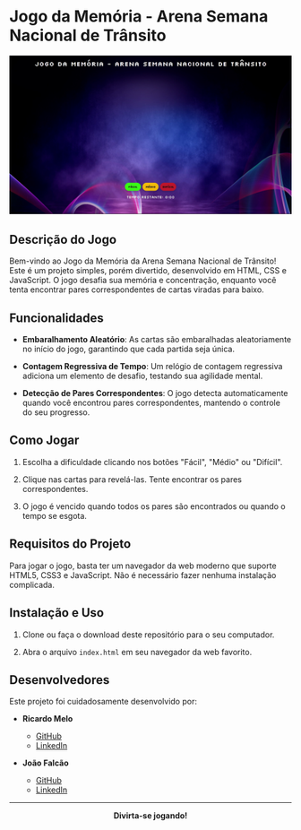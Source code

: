 # Jogo da Memória - Arena Semana Nacional de Trânsito

![Screenshot do Jogo da Memória](jogomemoria.jpg)

## Descrição do Jogo

Bem-vindo ao Jogo da Memória da Arena Semana Nacional de Trânsito! Este é um projeto simples, porém divertido, desenvolvido em HTML, CSS e JavaScript. O jogo desafia sua memória e concentração, enquanto você tenta encontrar pares correspondentes de cartas viradas para baixo.

## Funcionalidades

- **Embaralhamento Aleatório**: As cartas são embaralhadas aleatoriamente no início do jogo, garantindo que cada partida seja única.

- **Contagem Regressiva de Tempo**: Um relógio de contagem regressiva adiciona um elemento de desafio, testando sua agilidade mental.

- **Detecção de Pares Correspondentes**: O jogo detecta automaticamente quando você encontrou pares correspondentes, mantendo o controle do seu progresso.

## Como Jogar

1. Escolha a dificuldade clicando nos botões "Fácil", "Médio" ou "Difícil".

2. Clique nas cartas para revelá-las. Tente encontrar os pares correspondentes.

3. O jogo é vencido quando todos os pares são encontrados ou quando o tempo se esgota.

## Requisitos do Projeto

Para jogar o jogo, basta ter um navegador da web moderno que suporte HTML5, CSS3 e JavaScript. Não é necessário fazer nenhuma instalação complicada.

## Instalação e Uso

1. Clone ou faça o download deste repositório para o seu computador.

2. Abra o arquivo `index.html` em seu navegador da web favorito.

## Desenvolvedores

Este projeto foi cuidadosamente desenvolvido por:

- **Ricardo Melo**
  - [GitHub](https://github.com/ricardojs122)
  - [LinkedIn](https://www.linkedin.com/in/ricardojs--/)

- **João Falcão**
  - [GitHub](https://github.com/camalejao)
  - [LinkedIn](https://www.linkedin.com/in/joaovictorfalcao/)

---

<p align="center">
  <strong>Divirta-se jogando!</strong>
</p>
